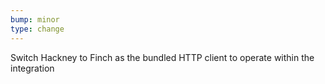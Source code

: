 ```yaml
---
bump: minor
type: change
---
```


Switch Hackney to Finch as the bundled HTTP client to operate within the integration
